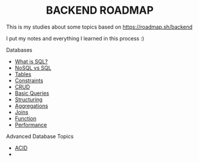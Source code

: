 
<h1 align="center"> BACKEND ROADMAP </h1>

This is my studies about some topics based on https://roadmap.sh/backend

I put my notes and everything I learned in this process :)

Databases
* [What is SQL?](Databases/what_is_sql.md)
* [NoSQL vs SQL](Databases/nosql_vs_sql.md)
* [Tables](Databases/tables.md)
* [Constraints](Databases/constraints.md)
* [CRUD](Databases/crud.md)
* [Basic Queries](Databases/basic_queries.md)
* [Structuring](Databases/structuring.md)
* [Aggregations](Databases/aggregations.md)
* [Joins](Databases/joins.md)
* [Function](Databases/functions.md)
* [Performance](Databases/performance.md)

Advanced Database Topics
* [ACID](acid.md)
* 